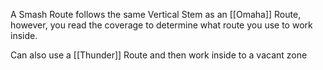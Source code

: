 A Smash Route follows the same Vertical Stem as an [[Omaha]] Route, however, you read the coverage to determine what route you use to work inside.

Can also use a [[Thunder]] Route and then work inside to a vacant zone
